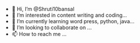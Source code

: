 - 👋 Hi, I’m @Shruti10bansal
- 👀 I’m interested in content writing and coding...
- 🌱 I’m currently learning word press, python, java...
- 💞️ I’m looking to collaborate on ...
- 📫 How to reach me ...

<!---
Shruti10bansal/Shruti10bansal is a ✨ special ✨ repository because its `README.md` (this file) appears on your GitHub profile.
You can click the Preview link to take a look at your changes.
--->
